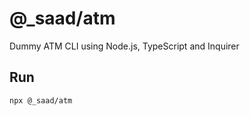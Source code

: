 # @_saad/atm

Dummy ATM CLI using Node.js, TypeScript and Inquirer

## Run

```bash
npx @_saad/atm
```

